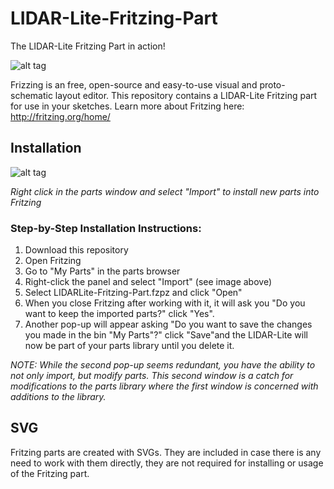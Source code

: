 LIDAR-Lite-Fritzing-Part
========================

The LIDAR-Lite Fritzing Part in action!

![alt tag](http://pulsedlight3d.net/assets.pl3d/LIDARLite-I2C-Arduino-Setup.png)

Frizzing is an free, open-source and easy-to-use visual and proto-schematic layout editor. This repository contains a LIDAR-Lite Fritzing part for use in your sketches. Learn more about Fritzing here: http://fritzing.org/home/


## Installation

![alt tag](http://pulsedlight3d.net/assets.pl3d/Install-Fritzing-Part.png)

_Right click in the parts window and select "Import" to install new parts into Fritzing_

### Step-by-Step Installation Instructions:

1. Download this repository
2. Open Fritzing
3. Go to "My Parts" in the parts browser
4. Right-click the panel and select "Import" (see image above) 
5. Select LIDARLite-Fritzing-Part.fzpz and click "Open"
6. When you close Fritzing after working with it, it will ask you "Do you want to keep the imported parts?" click "Yes". 
7. Another pop-up will appear asking "Do you want to save the changes you made in the bin "My Parts"?" click "Save"and the LIDAR-Lite will now be part of your parts library until you delete it. 

_NOTE: While the second pop-up seems redundant, you have the ability to not only import, but modify parts. This second window is a catch for modifications to the parts library where the first window is concerned with additions to the library._




## SVG

Fritzing parts are created with SVGs. They are included in case there is any need to work with them directly, they are not required for installing or usage of the Fritzing part. 
